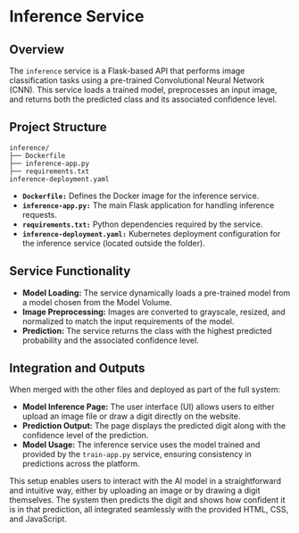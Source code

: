 # Inference Service

## Overview

The `inference` service is a Flask-based API that performs image classification tasks using a pre-trained Convolutional Neural Network (CNN). This service loads a trained model, preprocesses an input image, and returns both the predicted class and its associated confidence level.

## Project Structure

```
inference/
├── Dockerfile
├── inference-app.py
├── requirements.txt
inference-deployment.yaml
```

- **`Dockerfile:`** Defines the Docker image for the inference service.
- **`inference-app.py:`** The main Flask application for handling inference requests.
- **`requirements.txt:`** Python dependencies required by the service.
- **`inference-deployment.yaml:`** Kubernetes deployment configuration for the inference service (located outside the folder).

## Service Functionality

- **Model Loading:** The service dynamically loads a pre-trained model from a model chosen from the Model Volume.
- **Image Preprocessing:** Images are converted to grayscale, resized, and normalized to match the input requirements of the model.
- **Prediction:** The service returns the class with the highest predicted probability and the associated confidence level.

## Integration and Outputs

When merged with the other files and deployed as part of the full system:

- **Model Inference Page:** The user interface (UI) allows users to either upload an image file or draw a digit directly on the website.
- **Prediction Output:** The page displays the predicted digit along with the confidence level of the prediction.
- **Model Usage:** The inference service uses the model trained and provided by the `train-app.py` service, ensuring consistency in predictions across the platform.

This setup enables users to interact with the AI model in a straightforward and intuitive way, either by uploading an image or by drawing a digit themselves. The system then predicts the digit and shows how confident it is in that prediction, all integrated seamlessly with the provided HTML, CSS, and JavaScript.
